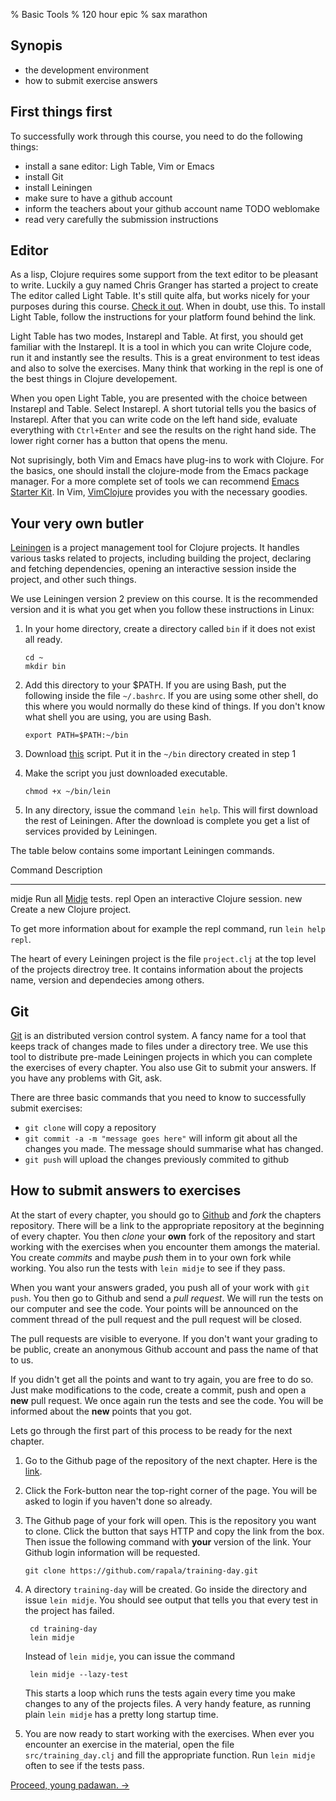 % Basic Tools
% 120 hour epic
% sax marathon

## Synopis

- the development environment
- how to submit exercise answers

## First things first

To successfully work through this course, you need to do the following
things:

- install a sane editor: Ligh Table, Vim or Emacs
- install Git
- install Leiningen
- make sure to have a github account
- inform the teachers about your github account name TODO weblomake
- read very carefully the submission instructions

## Editor

As a lisp, Clojure requires some support from the text editor to be
pleasant to write. Luckily a guy named Chris Granger has started a
project to create The editor called Light Table. It's still quite
alfa, but works nicely for your purposes during this course.
[Check it out][LightTable]. When in doubt, use this. To install Light
Table, follow the instructions for your platform found behind the
link.

Light Table has two modes, Instarepl and Table. At first, you should
get familiar with the Instarepl. It is a tool in which you can write
Clojure code, run it and instantly see the results. This is a great
environment to test ideas and also to solve the exercises. Many think
that working in the repl is one of the best things in Clojure
developement.

When you open Light Table, you are presented with the choice between
Instarepl and Table. Select Instarepl. A short tutorial tells you the
basics of Instarepl. After that you can write code on the left hand
side, evaluate everything with `Ctrl+Enter` and see the results on the
right hand side. The lower right corner has a button that opens the
menu.

Not suprisingly, both Vim and Emacs have plug-ins to work with
Clojure. For the basics, one should install the clojure-mode from the
Emacs package manager. For a more complete set of tools we can
recommend [Emacs Starter Kit][EST]. In Vim, [VimClojure][VimClojure]
provides you with the necessary goodies.

## Your very own butler

[Leiningen] is a project management tool for Clojure projects. It
handles various tasks related to projects, including building the
project, declaring and fetching dependencies, opening an interactive
session inside the project, and other such things.

We use Leiningen version 2 preview on this course. It is the
recommended version and it is what you get when you follow these
instructions in Linux:

1. In your home directory, create a directory called `bin` if it does
   not exist all ready.
  
    ~~~ {.sh}
    cd ~
    mkdir bin
    ~~~

2. Add this directory to your $PATH. If you are using Bash, put the
   following inside the file `~/.bashrc`. If you are using some other
   shell, do this where you would normally do these kind of things. If
   you don't know what shell you are using, you are using Bash.

    ~~~ {.sh}
    export PATH=$PATH:~/bin
    ~~~

3. Download [this][LeinInstall] script. Put it in the `~/bin`
   directory created in step 1
  
4. Make the script you just downloaded executable.

    ~~~ {.sh}
    chmod +x ~/bin/lein
    ~~~

5. In any directory, issue the command `lein help`. This will first
   download the rest of Leiningen. After the download is complete you
   get a list of services provided by Leiningen.

The table below contains some important Leiningen commands.

Command         Description
-------         -----------
midje           Run all [Midje] tests.
repl            Open an interactive Clojure session.
new             Create a new Clojure project.

To get more information about for example the repl command, run `lein
help repl`.

The heart of every Leiningen project is the file `project.clj` at the
top level of the projects directroy tree. It contains information
about the projects name, version and dependecies among others.

## Git

[Git][Git] is an distributed version control system. A fancy name for
a tool that keeps track of changes made to files under a directory
tree. We use this tool to distribute pre-made Leiningen projects in
which you can complete the exercises of every chapter. You also use
Git to submit your answers. If you have any problems with Git, ask.

There are three basic commands that you need to know to successfully
submit exercises:

- `git clone` will copy a repository
- `git commit -a -m "message goes here"` will inform git about all the
  changes you made. The message should summarise what has changed.
- `git push` will upload the changes previously commited to github

## How to submit answers to exercises

At the start of every chapter, you should go to [Github][Github] and *fork*
the chapters repository. There will be a link to the appropriate repository at
the beginning of every chapter. You then *clone* your **own** fork of the
repository and start working with the exercises when you encounter them amongs
the material. You create *commits* and maybe *push* them in to your own fork
while working. You also run the tests with `lein midje` to see if they pass.

When you want your answers graded, you push all of your work with `git push`.
You then go to Github and send a *pull request*. We will run the tests on our
computer and see the code. Your points will be announced on the comment thread
of the pull request and the pull request will be closed.

<alert>

The pull requests are visible to everyone. If you don't want your grading to
be public, create an anonymous Github account and pass the name of that to us.

</alert>

If you didn't get all the points and want to try again, you are free to do so.
Just make modifications to the code, create a commit, push and open a **new**
pull request. We once again run the tests and see the code. You will be
informed about the **new** points that you got.

Lets go through the first part of this process to be ready for the next
chapter.

1. Go to the Github page of the repository of the next chapter. Here is the
   [link](https://github.com/iloveponies/training-day).

2. Click the Fork-button near the top-right corner of the page. You will be
   asked to login if you haven't done so already.

3. The Github page of your fork will open. This is the repository you want to
   clone. Click the button that says HTTP and copy the link from the box. Then
   issue the following command with **your** version of the link. Your Github
   login information will be requested.

    ~~~ {.sh}
    git clone https://github.com/rapala/training-day.git
    ~~~
    
4. A directory `training-day` will be created. Go inside the directory and
   issue `lein midje`. You should see output that tells you that every test in
   the project has failed.

        cd training-day
        lein midje
   Instead of `lein midje`, you can issue the command
   
        lein midje --lazy-test
   This starts a loop which runs the tests again every time you make changes
   to any of the projects files. A very handy feature, as running plain `lein
   midje` has a pretty long startup time.
   
5. You are now ready to start working with the exercises. When ever you
   encounter an exercise in the material, open the file `src/training_day.clj`
   and fill the appropriate function. Run `lein midje` often to see if the
   tests pass.
   
[Proceed, young padawan. →][next]

[LightTable]: http://app.kodowa.com/playground
[EST]: https://github.com/technomancy/emacs-starter-kit
[VimClojure]: https://github.com/vim-scripts/VimClojure
[Git]: http://git-scm.com
[Github]: https://github.com
[Leiningen]: https://github.com/technomancy/leiningen
[LeinInstall]: https://raw.github.com/technomancy/leiningen/preview/bin/lein
[Midje]: https://github.com/marick/Midje
[Ubuntu]: http://ubuntu.com
[Vim]: http://vim.org
[next]: training-day.html
[vm]: http://cs.helsinki.fi/ilmari.vacklin/ClojureBox.zip
[VirtualBox]: http://virtualbox.org

